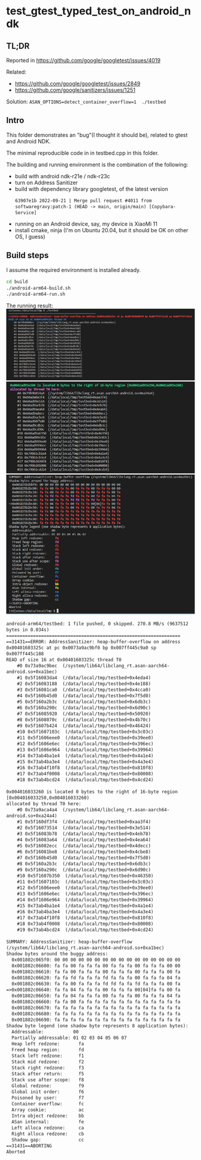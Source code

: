 # test_gtest_typed_test_on_android_ndk

## TL;DR
Reported in https://github.com/google/googletest/issues/4019

Related: 
  - https://github.com/google/googletest/issues/2849
  - https://github.com/google/sanitizers/issues/1251

Solution: 
   `ASAN_OPTIONS=detect_container_overflow=1  ./testbed`

## Intro
This folder demonstrates an "bug"(I thought it should be), related to gtest and Android NDK.

The minimal reproducible code in in testbed.cpp in this folder.

The building and running environment is the combination of the following:
- build with android ndk-r21e / ndk-r23c
- turn on Address Sanitizer
- build with dependency library googletest, of the latest version
    ```
    63907e1b 2022-09-21 | Merge pull request #4011 from softwaregravy:patch-1 (HEAD -> main, origin/main) [Copybara-Service]
    ```
- running on an Android device, say, my device is XiaoMi 11
- install cmake, ninja (I'm on Ubuntu 20.04, but it should be OK on other OS, I guess)

## Build steps
I assume the required environment is installed already.

```bash
cd build
./android-arm64-build.sh
./android-arm64-run.sh
```

The running result:
![](cs1.png)
![](cs2.png)
![](cs3.png)

```
android-arm64/testbed: 1 file pushed, 0 skipped. 270.8 MB/s (9637512 bytes in 0.034s)
=================================================================
==31431==ERROR: AddressSanitizer: heap-buffer-overflow on address 0x00401603325c at pc 0x0073a9ac9bf0 bp 0x007ff445c9a0 sp 0x007ff445c188
READ of size 16 at 0x00401603325c thread T0
    #0 0x73a9ac9bec  (/system/lib64/libclang_rt.asan-aarch64-android.so+0xa1bec)
    #1 0x5f16083da4  (/data/local/tmp/testbed+0x4eda4)
    #2 0x5f16083188  (/data/local/tmp/testbed+0x4e188)
    #3 0x5f16081ca0  (/data/local/tmp/testbed+0x4cca0)
    #4 0x5f160b45d0  (/data/local/tmp/testbed+0x7f5d0)
    #5 0x5f160a2b3c  (/data/local/tmp/testbed+0x6db3c)
    #6 0x5f160a290c  (/data/local/tmp/testbed+0x6d90c)
    #7 0x5f16085920  (/data/local/tmp/testbed+0x50920)
    #8 0x5f1608070c  (/data/local/tmp/testbed+0x4b70c)
    #9 0x5f1607b424  (/data/local/tmp/testbed+0x46424)
    #10 0x5f1607103c  (/data/local/tmp/testbed+0x3c03c)
    #11 0x5f1606eee0  (/data/local/tmp/testbed+0x39ee0)
    #12 0x5f1606e6ec  (/data/local/tmp/testbed+0x396ec)
    #13 0x5f1606e964  (/data/local/tmp/testbed+0x39964)
    #14 0x73ab4ba1e4  (/data/local/tmp/testbed+0x4a1e4)
    #15 0x73ab4ba3e4  (/data/local/tmp/testbed+0x4a3e4)
    #16 0x73ab4f10f8  (/data/local/tmp/testbed+0x810f8)
    #17 0x73ab4f0008  (/data/local/tmp/testbed+0x80008)
    #18 0x73ab4bcd24  (/data/local/tmp/testbed+0x4cd24)

0x004016033260 is located 0 bytes to the right of 16-byte region [0x004016033250,0x004016033260)
allocated by thread T0 here:
    #0 0x73a9aca4a4  (/system/lib64/libclang_rt.asan-aarch64-android.so+0xa24a4)
    #1 0x5f160df3f4  (/data/local/tmp/testbed+0xaa3f4)
    #2 0x5f16073514  (/data/local/tmp/testbed+0x3e514)
    #3 0x5f16083b78  (/data/local/tmp/testbed+0x4eb78)
    #4 0x5f16083a64  (/data/local/tmp/testbed+0x4ea64)
    #5 0x5f16082ecc  (/data/local/tmp/testbed+0x4decc)
    #6 0x5f16081be8  (/data/local/tmp/testbed+0x4cbe8)
    #7 0x5f160b45d0  (/data/local/tmp/testbed+0x7f5d0)
    #8 0x5f160a2b3c  (/data/local/tmp/testbed+0x6db3c)
    #9 0x5f160a290c  (/data/local/tmp/testbed+0x6d90c)
    #10 0x5f1607b350  (/data/local/tmp/testbed+0x46350)
    #11 0x5f1607103c  (/data/local/tmp/testbed+0x3c03c)
    #12 0x5f1606eee0  (/data/local/tmp/testbed+0x39ee0)
    #13 0x5f1606e6ec  (/data/local/tmp/testbed+0x396ec)
    #14 0x5f1606e964  (/data/local/tmp/testbed+0x39964)
    #15 0x73ab4ba1e4  (/data/local/tmp/testbed+0x4a1e4)
    #16 0x73ab4ba3e4  (/data/local/tmp/testbed+0x4a3e4)
    #17 0x73ab4f10f8  (/data/local/tmp/testbed+0x810f8)
    #18 0x73ab4f0008  (/data/local/tmp/testbed+0x80008)
    #19 0x73ab4bcd24  (/data/local/tmp/testbed+0x4cd24)

SUMMARY: AddressSanitizer: heap-buffer-overflow (/system/lib64/libclang_rt.asan-aarch64-android.so+0xa1bec) 
Shadow bytes around the buggy address:
  0x001802c065f0: 00 00 00 00 00 00 00 00 00 00 00 00 00 00 00 00
  0x001802c06600: fa fa 00 fa fa fa 00 fa fa fa 00 fa fa fa 00 00
  0x001802c06610: fa fa 00 fa fa fa 00 fa fa fa 00 fa fa fa 00 fa
  0x001802c06620: fa fa fd fa fa fa fd fa fa fa 00 fa fa fa 04 fa
  0x001802c06630: fa fa 00 fa fa fa fd fd fa fa fd fa fa fa 00 fa
=>0x001802c06640: fa fa 04 fa fa fa 00 fa fa fa 00[04]fa fa 00 fa
  0x001802c06650: fa fa 04 fa fa fa 00 fa fa fa 00 fa fa fa 04 fa
  0x001802c06660: fa fa 00 fa fa fa fa fa fa fa fa fa fa fa fa fa
  0x001802c06670: fa fa fa fa fa fa fa fa fa fa fa fa fa fa fa fa
  0x001802c06680: fa fa fa fa fa fa fa fa fa fa fa fa fa fa fa fa
  0x001802c06690: fa fa fa fa fa fa fa fa fa fa fa fa fa fa fa fa
Shadow byte legend (one shadow byte represents 8 application bytes):
  Addressable:           00
  Partially addressable: 01 02 03 04 05 06 07 
  Heap left redzone:       fa
  Freed heap region:       fd
  Stack left redzone:      f1
  Stack mid redzone:       f2
  Stack right redzone:     f3
  Stack after return:      f5
  Stack use after scope:   f8
  Global redzone:          f9
  Global init order:       f6
  Poisoned by user:        f7
  Container overflow:      fc
  Array cookie:            ac
  Intra object redzone:    bb
  ASan internal:           fe
  Left alloca redzone:     ca
  Right alloca redzone:    cb
  Shadow gap:              cc
==31431==ABORTING
Aborted 
```
